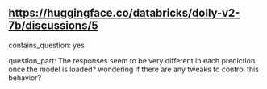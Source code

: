 ## https://huggingface.co/databricks/dolly-v2-7b/discussions/5

contains_question: yes

question_part: The responses seem to be very different in each prediction once the model is loaded? wondering if there are any tweaks to control this behavior?